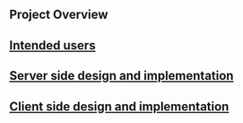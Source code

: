 ## Project Overview

## [Intended users](work/intendedUsers.md)

## [Server side design and implementation](serverside/server-sided-implementation.md)

## [Client side design and implementation](clientside/client-side-implementation.md)